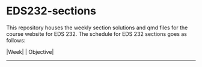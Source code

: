 # EDS232-sections
This repository houses the weekly section solutions and qmd files for the course website for EDS 232. The schedule for EDS 232 sections goes as follows: 

|Week| | Objective|
-----  -----------
